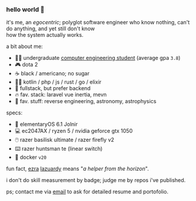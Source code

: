 ### hello world 👋

it's me, an _egocentric_; polyglot software engineer who know nothing, can't do anything, and yet still don't know<br/>how the system actually works.

a bit about me:

- 🧑‍🎓 undergraduate [computer engineering student](https://ft.undip.ac.id/en/site/) (average gpa `3.8`)
- 🎮 dota 2
- ☕ black / americano; no sugar
- 👨‍💻 kotlin / php / js / rust / go / elixir
- 🚀 fullstack, but prefer backend
- 🔥 fav. stack: laravel vue inertia, mevn
- 🌟 fav. stuff: reverse engineering, astronomy, astrophysics

specs:

- 📀 elementaryOS 6.1 Jolnir
- 💻 ec2047AX / ryzen 5 / nvidia geforce gtx 1050
- 🖱️ razer basilisk ultimate / razer firefly v2
- ⌨️ razer huntsman te (linear switch)
- 🐋 docker `v20`

fun fact, [ezra](https://namamia.com/nama-bayi/ezra.html) [lazuardy](https://namamia.com/nama-bayi/lazuardy.html) means "_a helper from the horizon_".

i don't do skill measurement by badge; judge me by repos i've published.

ps; contact me via [email](mailto:ezralazuardy@students.undip.ac.id) to ask for detailed resume and portofolio.
